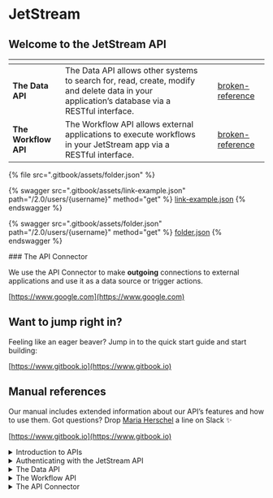 # JetStream

## Welcome to the JetStream API

<table data-card-size="large" data-view="cards" data-full-width="true"><thead><tr><th></th><th></th><th data-hidden data-card-cover data-type="files"></th><th data-hidden data-card-target data-type="content-ref"></th></tr></thead><tbody><tr><td><strong>The Data API</strong></td><td>The Data API allows other systems to search for, read, create, modify and delete data in your application’s database via a RESTful interface.</td><td></td><td><a href="broken-reference/">broken-reference</a></td></tr><tr><td><strong>The Workflow API</strong></td><td>The Workflow API allows external applications to execute workflows in your JetStream app via a RESTful interface.</td><td></td><td><a href="broken-reference/">broken-reference</a></td></tr></tbody></table>

{% file src=".gitbook/assets/folder.json" %}

{% swagger src=".gitbook/assets/link-example.json" path="/2.0/users/{username}" method="get" %}
[link-example.json](.gitbook/assets/link-example.json)
{% endswagger %}

{% swagger src=".gitbook/assets/folder.json" path="/2.0/users/{username}" method="get" %}
[folder.json](.gitbook/assets/folder.json)
{% endswagger %}

\### The API Connector

We use the API Connector to make **outgoing** connections to external applications and use it as a data source or trigger actions.

[https://www.google.com](https://www.google.com)

## Want to jump right in?

Feeling like an eager beaver? Jump in to the quick start guide and start building:

[https://www.gitbook.io](https://www.gitbook.io)

## Manual references

Our manual includes extended information about our API’s features and how to use them. Got questions? Drop [Maria Herschel](http://127.0.0.1:5000/u/PhUGodIRURMKrXxd4gJE1B6atPu2 "mention") a line on Slack :sparkles:

[https://www.gitbook.io](https://www.gitbook.io)

<details>

<summary>Introduction to APIs</summary>

This article series takes an in-depth look at what exactly an API is and how you can both set up an API in JetStream and connect to external APIs in different ways.

Article: [Introduction to APIs](broken-reference/)\
Video: [Introduction to APIs](https://www.youtube.com/watch?v=nO8PSqeJaWk\&t=745s)\
Article: [What is a RESTful API?](broken-reference/)

</details>

<details>

<summary>Authenticating with the JetStream API</summary>

Authentication is the process of identifying **who** the client is in order to determine what they have access to.\
\
Article series: [The JetStream API and authentication](broken-reference/)\
\
\
**Authentication types**\
The JetStream API lets clients authenticate in different ways:\
\
Article: [Accessing the JetStream API without authentication](broken-reference/)\
Article: [Accessing the JetStream API authenticated as a User](broken-reference/)\
Article: [Accessing the JetStream API authenticated as an admin](broken-reference/)\\

**How to set up authentication in the external system**\
The JetStream uses the bearer token method to authenticate clients.

Article: [How to set up authentication in an external app](broken-reference/)

</details>

<details>

<summary>The Data API</summary>

The Data API lets you set up an API in your JetStream application that accepts **incoming** **requests** to search for, read, create, edit and delete entries in your database.\
\
Article series: [The Data API](broken-reference/)

</details>

<details>

<summary>The Workflow API</summary>

The Data API lets you set up an API in your JetStream application that accepts **incoming** **requests** to trigger workflows.\
\
Article series: [The Workflow API](broken-reference/)

</details>

<details>

<summary>The API Connector</summary>

The API Connector lets you connect to external RESTful APIs to trigger workflows or to use as a data source.\
\
Article series: [The API Connector](broken-reference/)

</details>
